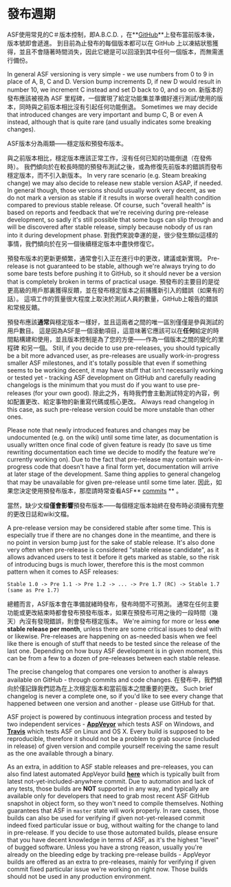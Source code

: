 # 發布週期

ASF使用常見的C＃版本控制，即A.B.C.D. ，在**[GitHub](https://github.com/JustArchiNET/ArchiSteamFarm/releases)**上發布當前版本後，版本號即會遞進。 到目前為止發布的每個版本都可以在 GitHub 上以凍結狀態獲得，並且不會隨著時間消失，因此它總是可以回滾到其中任何一個版本，而無需進行備份。

In general ASF versioning is very simple - we use numbers from 0 to 9 in place of A, B, C and D. Version bump increments D, if new D would result in number 10, we increment C instead and set D back to 0, and so on. 新版本的發布應該被視為 ASF 里程碑，一個實現了給定功能集並準備好進行測試/使用的版本，同時與之前版本相比沒有引起任何功能倒退。 Sometimes we may decide that introduced changes are very important and bump C, B or even A instead, although that is quite rare (and usually indicates some breaking changes).

ASF版本分為兩類——穩定版和預發布版本。

與之前版本相比，穩定版本應該正常工作，沒有任何已知的功能倒退（在發佈時）。 我們傾向於在較長時間的預發布測試之後，或為修復先前版本的錯誤而發布穩定版本，而不引入新版本。 In very rare scenario (e.g. Steam breaking change) we may also decide to release new stable version ASAP, if needed. In general though, those versions should usually work very decent, as we do not mark a version as stable if it results in worse overall health condition compared to previous stable release. Of course, such "overall health" is based on reports and feedback that we're receiving during pre-release development, so sadly it's still possible that some bugs can slip through and will be discovered after stable release, simply because nobody of us ran into it during development phase. 對我們來說幸運的是，很少發生類似這樣的事情，我們傾向於在另一個後續穩定版本中盡快修復它。

預發布版本的更新更頻繁，通常會引入正在進行中的更改，建議或新實現。 Pre-release is not guaranteed to be stable, although we're always trying to do some bare tests before pushing it to GitHub, so it should never be a version that is completely broken in terms of practical usage. 預發布的主要目的是從更高級的用戶那裏獲得反饋，並在發布穩定版本之前捕獲新引入的錯誤（如果有的話）。 這項工作的質量很大程度上取決於測試人員的數量，GitHub上報告的錯誤和常規反饋。

預發布應該**通常**與穩定版本一樣好，並且這兩者之間的唯一區別僅僅是參與測試的用戶數目。 這是因為ASF是一個滾動項目，這意味著它應該可以在**任何**給定的時間點構建和使用，並且版本控制是為了您的方便——作為一個版本之間的變化的里程碑 和另一個。 Still, if you decide to use pre-releases, you should typically be a bit more advanced user, as pre-releases are usually work-in-progress smaller ASF milestones, and it's totally possible that even if something seems to be working decent, it may have stuff that isn't necessarily working or tested yet - tracking ASF development on GitHub and carefully reading changelogs is the minimum that you must do if you want to use pre-releases (for your own good). 除此之外，有時我們會主動測試特定的內容，例如配置更改、給定事物的新重寫代碼或核心更改。 Always read changelog in this case, as such pre-release version could be more unstable than other ones.

Please note that newly introduced features and changes may be undocumented (e.g. on the wiki) until some time later, as documentation is usually written once final code of given feature is ready (to save us time rewriting documentation each time we decide to modify the feature we're currently working on). Due to the fact that pre-release may contain work-in-progress code that doesn't have a final form yet, documentation will arrive at later stage of the development. Same thing applies to general changelog that may be unavailable for given pre-release until some time later. 因此，如果您決定使用預發布版本，那麼請時常查看ASF** [commits](https://github.com/JustArchiNET/ArchiSteamFarm/commits/master) ** 。

當然，缺少文檔**僅會影響**預發布版本——每個穩定版本始終在發布時必須擁有完整的更改日誌和wiki文檔。

A pre-release version may be considered stable after some time. This is especially true if there are no changes done in the meantime, and there is no point in version bump just for the sake of stable release. It's also done very often when pre-release is considered "stable release candidate", as it allows advanced users to test it before it gets marked as stable, so the risk of introducing bugs is much lower, therefore this is the most common pattern when it comes to ASF releases:

    Stable 1.0 -> Pre 1.1 -> Pre 1.2 -> ... -> Pre 1.7 (RC) -> Stable 1.7 (same as Pre 1.7)
    

總體而言，ASF版本會在準備就緒時發布，發布時間不可預測。 通常在任何主要功能或更改結束時都會發布預發布版本，如果在預發布可用之後的一段時間（幾天）內沒有發現錯誤，則會發布穩定版本。 We're aiming for more or less **one stable release per month**, unless there are some critical issues to deal with or likewise. Pre-releases are happening on as-needed basis when we feel like there is enough of stuff that needs to be tested since the release of the last one. Depending on how busy ASF development is in given moment, this can be from a few to a dozen of pre-releases between each stable release.

The precise changelog that compares one version to another is always available on GitHub - through commits and code changes. 在發布中，我們傾向於僅記錄我們認為在上次穩定版本和當前版本之間重要的更改。 Such brief changelog is never a complete one, so if you'd like to see every change that happened between one version and another - please use GitHub for that.

ASF project is powered by continuous integration process and tested by two independent services - **[AppVeyor](https://ci.appveyor.com/project/JustArchi/ArchiSteamFarm)** which tests ASF on Windows, and **[Travis](https://travis-ci.com/JustArchiNET/ArchiSteamFarm)** which tests ASF on Linux and OS X. Every build is supposed to be reproducible, therefore it should not be a problem to grab source (included in release) of given version and compile yourself receiving the same result as the one available through a binary.

As an extra, in addition to ASF stable releases and pre-releases, you can also find latest automated AppVeyor build **[here](https://ci.appveyor.com/project/JustArchi/ArchiSteamFarm)** which is typically built from latest not-yet-included-anywhere commit. Due to automation and lack of any tests, those builds are **NOT** supported in any way, and typically are available only for developers that need to grab most recent ASF GitHub snapshot in object form, so they won't need to compile themselves. Nothing guarantees that ASF in `master` state will work properly. In rare cases, those builds can also be used for verifying if given not-yet-released commit indeed fixed particular issue or bug, without waiting for the change to land in pre-release. If you decide to use those automated builds, please ensure that you have decent knowledge in terms of ASF, as it's the highest "level" of bugged software. Unless you have a strong reason, usually you're already on the bleeding edge by tracking pre-release builds - AppVeyor builds are offered as an extra to pre-releases, mainly for verifying if given commit fixed particular issue we're working on right now. Those builds should not be used in any production environment.